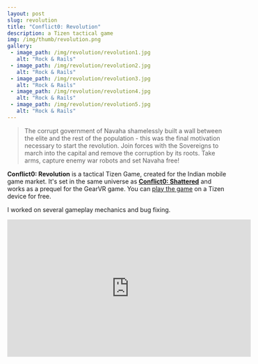 ```yaml
---
layout: post
slug: revolution
title: "Conflict0: Revolution"
description: a Tizen tactical game
img: /img/thumb/revolution.png
gallery:
 - image_path: /img/revolution/revolution1.jpg
   alt: "Rock & Rails"
 - image_path: /img/revolution/revolution2.jpg
   alt: "Rock & Rails"
 - image_path: /img/revolution/revolution3.jpg
   alt: "Rock & Rails"
 - image_path: /img/revolution/revolution4.jpg
   alt: "Rock & Rails"
 - image_path: /img/revolution/revolution5.jpg
   alt: "Rock & Rails"
---
```


> The corrupt government of Navaha shamelessly built a wall between the elite and the rest of the population - this was the final motivation necessary to start the revolution. Join forces with the Sovereigns to march into the capital and remove the corruption by its roots. Take arms, capture enemy war robots and set Navaha free!

**Conflict0: Revolution** is a tactical Tizen Game, created for the Indian mobile game market. It's set in the same universe as [**Conflict0: Shattered**](/game/shattered) and works as a prequel for the GearVR game. You can [play the game](http://www.tizenstore.com/main/getDetail.as?Id=net.BlackRiverStudios.Revolution) on a Tizen device for free.

I worked on several gameplay mechanics and bug fixing.

<p style="text-align:center"><iframe width="560" height="315" src="https://www.youtube.com/embed/3n5Uk2klJro" frameborder="0" allowfullscreen></iframe></p>
